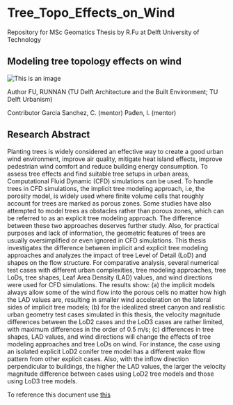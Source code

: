 # Tree_Topo_Effects_on_Wind
Repository for MSc Geomatics Thesis by R.Fu at Delft University of Technology


## Modeling tree topology effects on wind

![This is an image](https://myoctocat.com/assets/images/base-octocat.svg)

Author
FU, RUNNAN (TU Delft Architecture and the Built Environment; TU Delft Urbanism)

Contributor
Garcia Sanchez, C. (mentor) 
Pađen, I. (mentor)


## Research Abstract
Planting trees is widely considered an effective way to create a good urban wind environment, improve air quality, mitigate heat island effects, improve pedestrian wind comfort and reduce building energy consumption. To assess tree effects and find suitable tree setups in urban areas, Computational Fluid Dynamic (CFD) simulations can be used.
To handle trees in CFD simulations, the implicit tree modeling approach, i.e, the porosity model, is widely used where finite volume cells that roughly account for trees are marked as porous zones. Some studies have also attempted to model trees as obstacles rather than porous zones, which can be referred to as an explicit tree modeling approach. The difference between these two approaches deserves further study. Also, for practical purposes and lack of information, the geometric features of trees are usually oversimplified or even ignored in CFD simulations.
This thesis investigates the difference between implicit and explicit tree modeling approaches and analyzes the impact of tree Level of Detail (LoD) and shapes on the flow structure. For comparative analysis, several numerical test cases with different urban complexities, tree modeling approaches, tree LoDs, tree shapes, Leaf Area Density (LAD) values, and wind directions were used for CFD simulations.
The results show: (a) the implicit models always allow some of the wind flow into the porous cells no matter how high the LAD values are, resulting in smaller wind acceleration on the lateral sides of implicit tree models; (b) for the idealized street canyon and realistic urban geometry test cases simulated in this thesis, the velocity magnitude differences between the LoD2 cases and the LoD3 cases are rather limited, with maximum differences in the order of 0.5 m/s; (c) differences in tree shapes, LAD values, and wind directions will change the effects of tree modeling approaches and tree LoDs on wind. For instance, the case using an isolated explicit LoD2 conifer tree model has a different wake flow pattern from other explicit cases. Also, with the inflow direction perpendicular to buildings, the higher the LAD values, the larger the velocity magnitude difference between cases using LoD2 tree models and those using LoD3 tree models.

To reference this document use [this](http://resolver.tudelft.nl/uuid:557e824d-a088-4cf4-8fe5-c98f5b893057)
